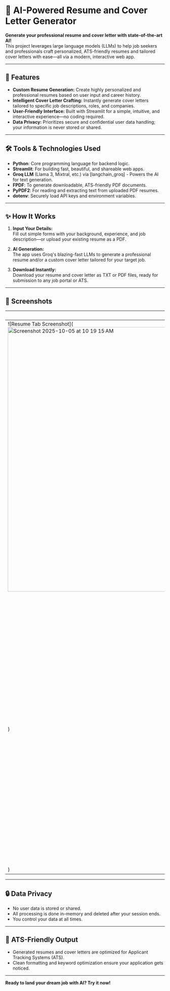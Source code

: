 # 📝 AI-Powered Resume and Cover Letter Generator

**Generate your professional resume and cover letter with state-of-the-art AI!**  
This project leverages large language models (LLMs) to help job seekers and professionals craft personalized, ATS-friendly resumes and tailored cover letters with ease—all via a modern, interactive web app.

---

## 🚀 Features

- **Custom Resume Generation:** Create highly personalized and professional resumes based on user input and career history.
- **Intelligent Cover Letter Crafting:** Instantly generate cover letters tailored to specific job descriptions, roles, and companies.
- **User-Friendly Interface:** Built with Streamlit for a simple, intuitive, and interactive experience—no coding required.
- **Data Privacy:** Prioritizes secure and confidential user data handling; your information is never stored or shared.

---

## 🛠️ Tools & Technologies Used

- **Python**: Core programming language for backend logic.
- **Streamlit**: For building fast, beautiful, and shareable web apps.
- **Groq LLM** (Llama 3, Mixtral, etc.) via [langchain_groq] - Powers the AI for text generation.
- **FPDF**: To generate downloadable, ATS-friendly PDF documents.
- **PyPDF2**: For reading and extracting text from uploaded PDF resumes.
- **dotenv**: Securely load API keys and environment variables.

---

## ✨ How It Works

1. **Input Your Details:**  
   Fill out simple forms with your background, experience, and job description—or upload your existing resume as a PDF.

2. **AI Generation:**  
   The app uses Groq's blazing-fast LLMs to generate a professional resume and/or a custom cover letter tailored for your target job.

3. **Download Instantly:**  
   Download your resume and cover letter as TXT or PDF files, ready for submission to any job portal or ATS.

---

## 📸 Screenshots

| Resume Generator | Cover Letter Generator |
|------------------|-----------------------|
| ![Resume Tab Screenshot](<img width="1464" height="835" alt="Screenshot 2025-10-05 at 10 19 15 AM" src="https://github.com/user-attachments/assets/6e2e90d2-e689-4cdd-871f-dbf4e057a4ab" />
) | ![Cover Letter Tab Screenshot<img width="1464" height="835" alt="Screenshot 2025-10-05 at 9 45 04 AM" src="https://github.com/user-attachments/assets/a407cb77-b2da-499c-bea8-72fe7360b829" />
) |

---

## 🔒 Data Privacy

- No user data is stored or shared.
- All processing is done in-memory and deleted after your session ends.
- You control your data at all times.

---

## 🏢 ATS-Friendly Output

- Generated resumes and cover letters are optimized for Applicant Tracking Systems (ATS).
- Clean formatting and keyword optimization ensure your application gets noticed.
---

**Ready to land your dream job with AI? Try it now!**
